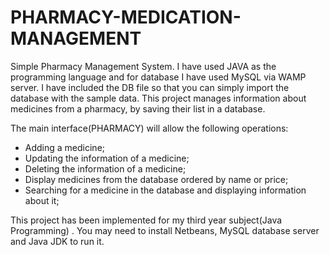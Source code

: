 # PHARMACY-MEDICATION-MANAGEMENT
Simple Pharmacy Management System. I have used JAVA as the programming language and for database I have used MySQL via WAMP server. I have included the DB file so that you can simply import the database with the sample data. This project manages information about medicines from a pharmacy, by saving their list in a database.

The main interface(PHARMACY) will allow the following operations:
- Adding a medicine;
- Updating the information of a medicine;
- Deleting the information of a medicine;
- Display medicines from the database ordered by name or price;
- Searching for a medicine in the database and displaying information about it;

This project has been implemented for my third year subject(Java Programming) . 
You may need to install Netbeans, MySQL database server and Java JDK to run it.
